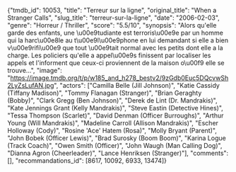 {"tmdb_id": 10053, "title": "Terreur sur la ligne", "original_title": "When a Stranger Calls", "slug_title": "terreur-sur-la-ligne", "date": "2006-02-03", "genre": "Horreur / Thriller", "score": "5.5/10", "synopsis": "Alors qu'elle garde des enfants, une \u00e9tudiante est terroris\u00e9e par un homme qui la harc\u00e8le au t\u00e9l\u00e9phone en lui demandant si elle a bien v\u00e9rifi\u00e9 que tout \u00e9tait normal avec les petits dont elle a la charge. Les policiers qu'elle a appel\u00e9s finissent par localiser les appels et l'informent que ceux-ci proviennent de la maison o\u00f9 elle se trouve...", "image": "https://image.tmdb.org/t/p/w185_and_h278_bestv2/9zGdb0Euc5DQcvwSh2LyZsLufAN.jpg", "actors": ["Camilla Belle (Jill Johnson)", "Katie Cassidy (Tiffany Madison)", "Tommy Flanagan (Stranger)", "Brian Geraghty (Bobby)", "Clark Gregg (Ben Johnson)", "Derek de Lint (Dr. Mandrakis)", "Kate Jennings Grant (Kelly Mandrakis)", "Steve Eastin (Detective Hines)", "Tessa Thompson (Scarlet)", "David Denman (Officer Burroughs)", "Arthur Young (Will Mandrakis)", "Madeline Carroll (Allison Mandrakis)", "Escher Holloway (Cody)", "Rosine 'Ace' Hatem (Rosa)", "Molly Bryant (Parent)", "John Bobek (Officer Lewis)", "Brad Surosky (Boom Boom)", "Karina Logue (Track Coach)", "Owen Smith (Officer)", "John Waugh (Man Calling Dog)", "Dianna Agron (Cheerleader)", "Lance Henriksen (Stranger)"], "comments": [], "recommandations_id": [8617, 10092, 6933, 13474]}